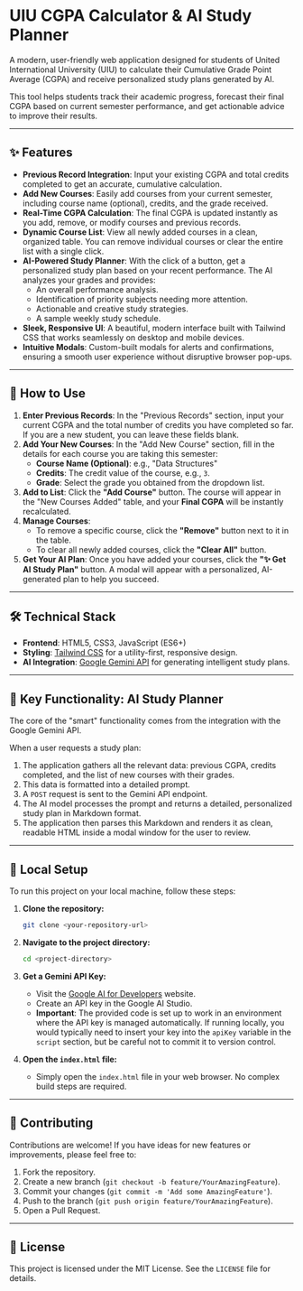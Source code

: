 # UIU CGPA Calculator & AI Study Planner

A modern, user-friendly web application designed for students of United International University (UIU) to calculate their Cumulative Grade Point Average (CGPA) and receive personalized study plans generated by AI.

This tool helps students track their academic progress, forecast their final CGPA based on current semester performance, and get actionable advice to improve their results.

---

## ✨ Features

* **Previous Record Integration**: Input your existing CGPA and total credits completed to get an accurate, cumulative calculation.
* **Add New Courses**: Easily add courses from your current semester, including course name (optional), credits, and the grade received.
* **Real-Time CGPA Calculation**: The final CGPA is updated instantly as you add, remove, or modify courses and previous records.
* **Dynamic Course List**: View all newly added courses in a clean, organized table. You can remove individual courses or clear the entire list with a single click.
* **AI-Powered Study Planner**: With the click of a button, get a personalized study plan based on your recent performance. The AI analyzes your grades and provides:
    * An overall performance analysis.
    * Identification of priority subjects needing more attention.
    * Actionable and creative study strategies.
    * A sample weekly study schedule.
* **Sleek, Responsive UI**: A beautiful, modern interface built with Tailwind CSS that works seamlessly on desktop and mobile devices.
* **Intuitive Modals**: Custom-built modals for alerts and confirmations, ensuring a smooth user experience without disruptive browser pop-ups.

---

## 🚀 How to Use

1.  **Enter Previous Records**: In the "Previous Records" section, input your current CGPA and the total number of credits you have completed so far. If you are a new student, you can leave these fields blank.
2.  **Add Your New Courses**: In the "Add New Course" section, fill in the details for each course you are taking this semester:
    * **Course Name (Optional)**: e.g., "Data Structures"
    * **Credits**: The credit value of the course, e.g., `3`.
    * **Grade**: Select the grade you obtained from the dropdown list.
3.  **Add to List**: Click the **"Add Course"** button. The course will appear in the "New Courses Added" table, and your **Final CGPA** will be instantly recalculated.
4.  **Manage Courses**:
    * To remove a specific course, click the **"Remove"** button next to it in the table.
    * To clear all newly added courses, click the **"Clear All"** button.
5.  **Get Your AI Plan**: Once you have added your courses, click the **"✨ Get AI Study Plan"** button. A modal will appear with a personalized, AI-generated plan to help you succeed.

---

## 🛠️ Technical Stack

* **Frontend**: HTML5, CSS3, JavaScript (ES6+)
* **Styling**: [Tailwind CSS](https://tailwindcss.com/) for a utility-first, responsive design.
* **AI Integration**: [Google Gemini API](https://ai.google.dev/) for generating intelligent study plans.

---

## 🤖 Key Functionality: AI Study Planner

The core of the "smart" functionality comes from the integration with the Google Gemini API.

When a user requests a study plan:
1.  The application gathers all the relevant data: previous CGPA, credits completed, and the list of new courses with their grades.
2.  This data is formatted into a detailed prompt.
3.  A `POST` request is sent to the Gemini API endpoint.
4.  The AI model processes the prompt and returns a detailed, personalized study plan in Markdown format.
5.  The application then parses this Markdown and renders it as clean, readable HTML inside a modal window for the user to review.

---

## 🔧 Local Setup

To run this project on your local machine, follow these steps:

1.  **Clone the repository:**
    ```bash
    git clone <your-repository-url>
    ```

2.  **Navigate to the project directory:**
    ```bash
    cd <project-directory>
    ```

3.  **Get a Gemini API Key:**
    * Visit the [Google AI for Developers](https://ai.google.dev/) website.
    * Create an API key in the Google AI Studio.
    * **Important**: The provided code is set up to work in an environment where the API key is managed automatically. If running locally, you would typically need to insert your key into the `apiKey` variable in the `script` section, but be careful not to commit it to version control.

4.  **Open the `index.html` file:**
    * Simply open the `index.html` file in your web browser. No complex build steps are required.

---

## 🤝 Contributing

Contributions are welcome! If you have ideas for new features or improvements, please feel free to:

1.  Fork the repository.
2.  Create a new branch (`git checkout -b feature/YourAmazingFeature`).
3.  Commit your changes (`git commit -m 'Add some AmazingFeature'`).
4.  Push to the branch (`git push origin feature/YourAmazingFeature`).
5.  Open a Pull Request.

---

## 📄 License

This project is licensed under the MIT License. See the `LICENSE` file for details.
